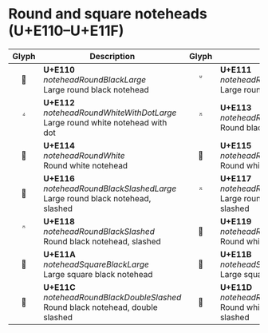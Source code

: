 Round and square noteheads (U+E110–U+E11F)
==========================================

| **Glyph** | **Description** | **Glyph** | **Description**
| :-------: | --------------- | :-------: | ---------------
|<span class="bravura_large">&#xe110;</span> | **U+E110**<br/>*noteheadRoundBlackLarge*<br/>Large round black notehead | <span class="bravura_large">&#xe111;</span> | **U+E111**<br/>*noteheadRoundWhiteLarge*<br/>Large round white notehead
|<span class="bravura_large">&#xe112;</span> | **U+E112**<br/>*noteheadRoundWhiteWithDotLarge*<br/>Large round white notehead with dot | <span class="bravura_large">&#xe113;</span> | **U+E113**<br/>*noteheadRoundBlack*<br/>Round black notehead
|<span class="bravura_large">&#xe114;</span> | **U+E114**<br/>*noteheadRoundWhite*<br/>Round white notehead | <span class="bravura_large">&#xe115;</span> | **U+E115**<br/>*noteheadRoundWhiteWithDot*<br/>Round white notehead with dot
|<span class="bravura_large">&#xe116;</span> | **U+E116**<br/>*noteheadRoundBlackSlashedLarge*<br/>Large round black notehead, slashed | <span class="bravura_large">&#xe117;</span> | **U+E117**<br/>*noteheadRoundWhiteSlashedLarge*<br/>Large round white notehead, slashed
|<span class="bravura_large">&#xe118;</span> | **U+E118**<br/>*noteheadRoundBlackSlashed*<br/>Round black notehead, slashed | <span class="bravura_large">&#xe119;</span> | **U+E119**<br/>*noteheadRoundWhiteSlashed*<br/>Round white notehead, slashed
|<span class="bravura_large">&#xe11a;</span> | **U+E11A**<br/>*noteheadSquareBlackLarge*<br/>Large square black notehead | <span class="bravura_large">&#xe11b;</span> | **U+E11B**<br/>*noteheadSquareBlackWhite*<br/>Large square white notehead
|<span class="bravura_large">&#xe11c;</span> | **U+E11C**<br/>*noteheadRoundBlackDoubleSlashed*<br/>Round black notehead, double slashed | <span class="bravura_large">&#xe11d;</span> | **U+E11D**<br/>*noteheadRoundWhiteDoubleSlashed*<br/>Round white notehead, double slashed